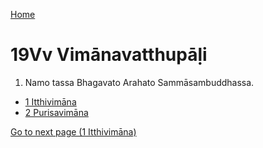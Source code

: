 
[Home](/)

# 19Vv Vimānavatthupāḷi

1. Namo tassa Bhagavato Arahato Sammāsambuddhassa.

* [1 Itthivimāna](/tipitaka/19Vv/1.md)
* [2 Purisavimāna](/tipitaka/19Vv/2.md)

[Go to next page (1 Itthivimāna)](/tipitaka/19Vv/1.md)


